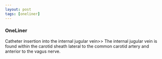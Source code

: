 ```yaml
---
layout: post
tags: [oneliner]
---
```



### OneLiner

Catheter insertion into the internal jugular vein>> The internal jugular vein is found within the carotid sheath lateral to the common carotid artery and anterior to the vagus nerve.
